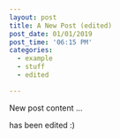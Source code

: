 ```yaml
---
layout: post
title: A New Post (edited)
post_date: 01/01/2019
post_time: '06:15 PM'
categories:
  - example
  - stuff
  - edited

---
```





New post content ...


has been edited :)
